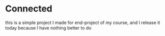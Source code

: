 # Connected

this is a simple project I made for end-project of my course, and I release it today because I have nothing better to do